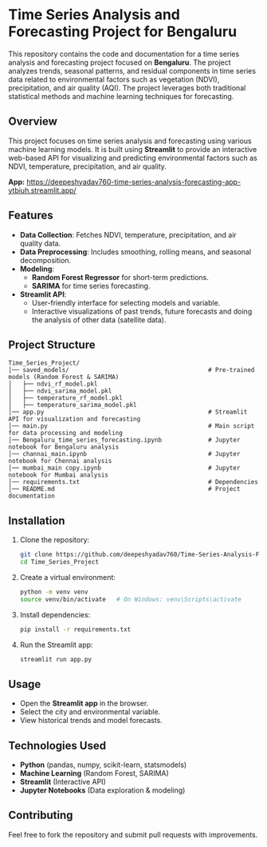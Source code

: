# Time Series Analysis and Forecasting Project for Bengaluru

This repository contains the code and documentation for a time series analysis and forecasting project focused on **Bengaluru**. The project analyzes trends, seasonal patterns, and residual components in time series data related to environmental factors such as vegetation (NDVI), precipitation, and air quality (AQI). The project leverages both traditional statistical methods and machine learning techniques for forecasting.

## Overview
This project focuses on time series analysis and forecasting using various machine learning models. It is built using **Streamlit** to provide an interactive web-based API for visualizing and predicting environmental factors such as NDVI, temperature, precipitation, and air quality.

**App:** https://deepeshyadav760-time-series-analysis-forecasting-app-ytbiuh.streamlit.app/

## Features
- **Data Collection**: Fetches NDVI, temperature, precipitation, and air quality data.
- **Data Preprocessing**: Includes smoothing, rolling means, and seasonal decomposition.
- **Modeling**:
  - **Random Forest Regressor** for short-term predictions.
  - **SARIMA** for time series forecasting.
- **Streamlit API**:
  - User-friendly interface for selecting models and variable.
  - Interactive visualizations of past trends, future forecasts and doing the analysis of other data (satellite data).

## Project Structure
```
Time_Series_Project/
│── saved_models/                                       # Pre-trained models (Random Forest & SARIMA)
│   ├── ndvi_rf_model.pkl
│   ├── ndvi_sarima_model.pkl
│   ├── temperature_rf_model.pkl
│   ├── temperature_sarima_model.pkl
│── app.py                                              # Streamlit API for visualization and forecasting
│── main.py                                             # Main script for data processing and modeling
│── Bengaluru_time_series_forecasting.ipynb             # Jupyter notebook for Bengaluru analysis
│── channai_main.ipynb                                  # Jupyter notebook for Chennai analysis
│── mumbai_main copy.ipynb                              # Jupyter notebook for Mumbai analysis
│── requirements.txt                                    # Dependencies
│── README.md                                           # Project documentation
```

## Installation
1. Clone the repository:
   ```bash
   git clone https://github.com/deepeshyadav760/Time-Series-Analysis-Forecasting.git
   cd Time_Series_Project
   ```
2. Create a virtual environment:
   ```bash
   python -m venv venv
   source venv/bin/activate   # On Windows: venv\Scripts\activate
   ```
3. Install dependencies:
   ```bash
   pip install -r requirements.txt
   ```
4. Run the Streamlit app:
   ```bash
   streamlit run app.py
   ```

## Usage
- Open the **Streamlit app** in the browser.
- Select the city and environmental variable.
- View historical trends and model forecasts.

## Technologies Used
- **Python** (pandas, numpy, scikit-learn, statsmodels)
- **Machine Learning** (Random Forest, SARIMA)
- **Streamlit** (Interactive API)
- **Jupyter Notebooks** (Data exploration & modeling)

## Contributing
Feel free to fork the repository and submit pull requests with improvements.
